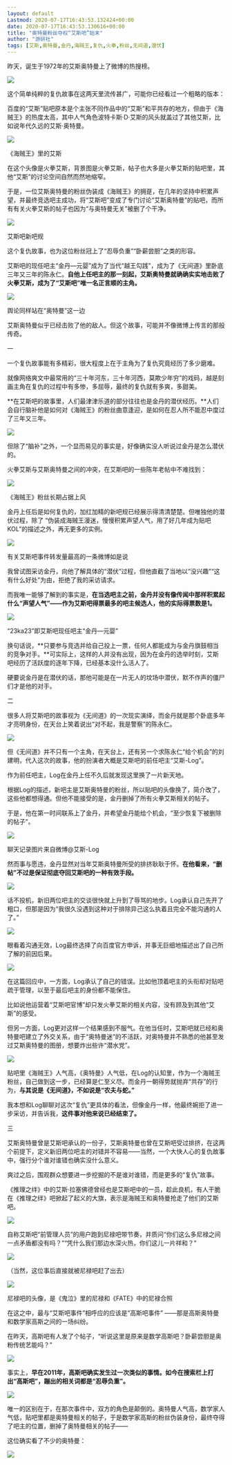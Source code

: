 ```yaml
---
layout: default
Lastmod: 2020-07-17T16:43:53.132424+00:00
date: 2020-07-17T16:43:53.130616+00:00
title: "奥特曼粉丝夺权“艾斯吧”始末"
author: "游研社"
tags: [艾斯,奥特曼,金丹,海贼王,复仇,火拳,粉丝,无间道,潜伏]
---
```


昨天，诞生于1972年的艾斯奥特曼上了微博的热搜榜。

![](https://images.weserv.nl/?url=https%3A//img.huxiucdn.com/article/content/202007/15/150028856171.jpg%3FimageView2/2/w/1000/format/jpg/interlace/1/q/85)

这个简单纯粹的复仇故事在这两天里流传甚广，可能你已经看过一个粗略的版本：

百度的“艾斯”贴吧原本是个主张不同作品中的“艾斯”和平共存的地方，但由于《海贼王》的热度太高，其中人气角色波特卡斯·D·艾斯的风头就盖过了其他艾斯，比如说年代久远的艾斯·奥特曼。

![](https://images.weserv.nl/?url=https%3A//img.huxiucdn.com/article/content/202007/15/150028611800.jpg%3FimageView2/2/w/1000/format/jpg/interlace/1/q/85)

《海贼王》里的艾斯  

在这个头像是火拳艾斯，背景图是火拳艾斯，帖子也大多是火拳艾斯的贴吧里，其他“艾斯”的讨论空间自然而然地缩窄。

于是，一位艾斯奥特曼的粉丝伪装成《海贼王》的拥趸，在几年的坚持中积累声望，并最终竞选吧主成功，将“艾斯吧”变成了专门讨论“艾斯奥特曼”的贴吧，而所有有关火拳艾斯的帖子也因为“与奥特曼无关”被删了个干净。

![](https://images.weserv.nl/?url=https%3A//img.huxiucdn.com/article/content/202007/15/150028682923.jpg%3FimageView2/2/w/1000/format/jpg/interlace/1/q/85)

艾斯吧新吧规  

这个复仇故事，也为这位粉丝冠上了“忍辱负重”“卧薪尝胆”之类的形容。

艾斯吧的现任吧主“金丹—元婴”成为了当代“越王勾践”，成为了《无间道》里卧底三年又三年的陈永仁。**自他上任吧主的那一刻起，艾斯奥特曼就确确实实地击败了火拳艾斯，成为了“艾斯吧”唯一名正言顺的主角。**

![](https://images.weserv.nl/?url=https%3A//img.huxiucdn.com/article/content/202007/15/150028568260.jpg%3FimageView2/2/w/1000/format/jpg/interlace/1/q/85)

舆论同样站在“奥特曼”这一边  

艾斯奥特曼似乎已经击败了他的敌人。但这个故事，可能并不像微博上传言的那般传奇。

一

一个复仇故事能有多精彩，很大程度上在于主角为了复仇究竟经历了多少磨难。

就像网络爽文中最常用的“三十年河东，三十年河西，莫欺少年穷”的戏码，越是刻画主角在复仇的过程中有多惨，多屈辱，最终的复仇就有多爽，多甜美。

**在艾斯吧的故事里，人们最津津乐道的部分往往也是金丹的潜伏经历。**人们会自行脑补他是如何对《海贼王》的粉丝曲意逢迎，是如何在忍人所不能忍中度过了三年又三年。

![](https://images.weserv.nl/?url=https%3A//img.huxiucdn.com/article/content/202007/15/150028130377.jpg%3FimageView2/2/w/1000/format/jpg/interlace/1/q/85)

但除了“脑补”之外，一个显而易见的事实是，好像确实没人听说过金丹是怎么潜伏的。

火拳艾斯与艾斯奥特曼之间的冲突，在艾斯吧的一些陈年老帖中不难找到：

![](https://images.weserv.nl/?url=https%3A//img.huxiucdn.com/article/content/202007/15/150028368821.jpg%3FimageView2/2/w/1000/format/jpg/interlace/1/q/85)

《海贼王》粉丝长期占据上风

金丹上任后是如何复仇的，加红加精的新吧规已经展示得清清楚楚。但唯独他的潜伏过程，除了 “伪装成海贼王漫迷，慢慢积累声望人气，用了好几年成为贴吧KOL”的描述之外，再无更多的实例。

![](https://images.weserv.nl/?url=https%3A//img.huxiucdn.com/article/content/202007/15/150028255589.jpg%3FimageView2/2/w/1000/format/jpg/interlace/1/q/85)

有关艾斯吧事件转发量最高的一条微博如是说  

我曾试图采访金丹，向他了解具体的“潜伏”过程，但他直截了当地以“没兴趣”“这有什么好处”为由，拒绝了我的采访请求。

而我唯一能够了解到的事实是，**在当选吧主之前，金丹并没有像传闻中那样积累起什么“声望人气”——作为艾斯吧得票最多的吧主候选人，他的实际得票数是1。**

![](https://images.weserv.nl/?url=https%3A//img.huxiucdn.com/article/content/202007/15/150028667935.jpg%3FimageView2/2/w/1000/format/jpg/interlace/1/q/85)

“23ka23”即艾斯吧现任吧主“金丹—元婴”  

换句话说，**只要参与竞选并给自己投上一票，任何人都能成为与金丹旗鼓相当的竞争对手。**可实际上，这样的人并没有出现，因为在金丹的选举时刻，艾斯吧经历了活跃度的逐年下降，已经基本没什么活人了。

硬要说金丹是在潜伏的话，那他可能是在一片无人的坟场中潜伏，默不作声的僵尸们才是他的对手。

二

很多人将艾斯吧的故事视为《无间道》的一次现实演绎，而金丹就是那个卧底多年才亮明身份，在天台上笑着说出“对不起，我是警察”的陈永仁。

![](https://images.weserv.nl/?url=https%3A//img.huxiucdn.com/article/content/202007/15/150028532602.jpg%3FimageView2/2/w/1000/format/jpg/interlace/1/q/85)

但《无间道》并不只有一个主角，在天台上，还有另一个求陈永仁“给个机会”的刘建明，代入这次的故事，他的扮演者大概是艾斯吧的前任吧主“艾斯-Log”。

作为前任吧主，Log在金丹上任不久后就发现这里换了一片新天地。

根据Log的描述，新吧主是艾斯奥特曼的粉丝，所以贴吧的头像换了，简介改了，这些他都想得通。但他不能接受的是，金丹删掉了所有火拳艾斯相关的帖子。

于是，他在第一时间联系上了金丹，并希望金丹能给个机会，“至少恢复下被删除的帖子”。

![](https://images.weserv.nl/?url=https%3A//img.huxiucdn.com/article/content/202007/15/150028670255.jpg%3FimageView2/2/w/1000/format/jpg/interlace/1/q/85)

聊天记录图片来自微博@艾斯-Log  

然而事与愿违，金丹显然对当年艾斯奥特曼所受的排挤耿耿于怀。**在他看来，“删帖”不过是保证彻底夺回艾斯吧的一种有效手段。**

![](https://images.weserv.nl/?url=https%3A//img.huxiucdn.com/article/content/202007/15/150028972482.jpg%3FimageView2/2/w/1000/format/jpg/interlace/1/q/85)

话不投机，新旧两位吧主的交谈很快就上升到了辱骂的地步。Log承认自己先开了粗口，但那是因为“我很久没遇到这种对于排除异己这么执着且完全不能沟通的人了。”

![](https://images.weserv.nl/?url=https%3A//img.huxiucdn.com/article/content/202007/15/150028615242.jpg%3FimageView2/2/w/1000/format/jpg/interlace/1/q/85)

眼看着沟通无效，Log最终选择了向百度官方申诉，并事无巨细地描述出了自己所了解的前因后果。

![](https://images.weserv.nl/?url=https%3A//img.huxiucdn.com/article/content/202007/15/150028031345.jpg%3FimageView2/2/w/1000/format/jpg/interlace/1/q/85)

在这篇回应中，一方面，Log承认了自己的错误。比如他顶着吧主的头衔却对贴吧疏于管理，以至于最后吧主的身份都不能保住。

比如说他运营着“艾斯吧官博”却只发火拳艾斯的相关内容，没有顾及到其他“艾斯”的感受。

但另一方面，Log更对这样一个结果感到不服气。在他当任时，艾斯吧就已经和奥特曼吧建立了外交关系，由于“奥特曼迷”的不活跃，对奥特曼并不熟悉的他甚至发过艾斯奥特曼的图册，想要炸出些许“潜水党”。

![](https://images.weserv.nl/?url=https%3A//img.huxiucdn.com/article/content/202007/15/150028901902.jpg%3FimageView2/2/w/1000/format/jpg/interlace/1/q/85)

贴吧里《海贼王》人气高，《奥特曼》人气低，在Log的认知里，作为一个海贼王粉丝，自己做到这一步，已经算是仁至义尽。而金丹一朝得势就抛弃“共存”的行为，**与其说是《无间道》，不如说是“农夫与蛇。”**

我本想和Log聊聊对这次“复仇”更具体的看法，但像金丹一样，他最终婉拒了进一步采访，并告诉我，**这件事对他来说已经结束了。**

三

艾斯奥特曼曾是艾斯吧承认的一份子，艾斯奥特曼也曾在艾斯吧受过排挤，在这两个前提下，定义新旧两位吧主的对错并不容易——当然，一个大快人心的复仇故事中，强行分个谁对谁错也确实没什么意义。

爽过之后，围观群众想要进一步挖掘的不是谁对谁错，而是更多的“复仇”故事。

《推理之绊》中的艾斯‧拉塞佛德曾经也是艾斯吧中的一员，趁此良机，有人干脆在《推理之绊》吧掀起了起义的大旗，表示是海贼王和奥特曼抢走了他们的艾斯吧。

![](https://images.weserv.nl/?url=https%3A//img.huxiucdn.com/article/content/202007/15/150028348867.jpg%3FimageView2/2/w/1000/format/jpg/interlace/1/q/85)

自称艾斯吧“前管理人员”的用户跑到尼禄吧带节奏，并质问“你们这么多尼禄之间一点矛盾都没有吗？”“凭什么我们那边水深火热，你们这儿一片祥和？”

![](https://images.weserv.nl/?url=https%3A//img.huxiucdn.com/article/content/202007/15/150028190193.jpg%3FimageView2/2/w/1000/format/jpg/interlace/1/q/85)

（当然，这位事后直接就被尼禄吧赶了出去）

![](https://images.weserv.nl/?url=https%3A//img.huxiucdn.com/article/content/202007/15/150028861935.jpg%3FimageView2/2/w/1000/format/jpg/interlace/1/q/85)

尼禄吧的头像，是《鬼泣》里的尼禄和《FATE》中的尼禄合照  

在这之中，最与“艾斯吧事件”相呼应的应该是“高斯吧事件” ——那是高斯奥特曼和数学家高斯之间的一场纠纷。

在昨天，高斯吧有人发了个帖子，“听说这里是原来是数学高斯吧？卧薪尝胆是奥粉传统艺能吗？” 

![](https://images.weserv.nl/?url=https%3A//img.huxiucdn.com/article/content/202007/15/150028616457.jpg%3FimageView2/2/w/1000/format/jpg/interlace/1/q/85)

事实上，**早在2011年，高斯吧确实发生过一次类似的事情。如今在搜索栏上打出“高斯吧”，蹦出的相关词都是“忍辱负重”。**

![](https://images.weserv.nl/?url=https%3A//img.huxiucdn.com/article/content/202007/15/150028618317.jpg%3FimageView2/2/w/1000/format/jpg/interlace/1/q/85)

唯一的区别在于，在那次事件中，双方的角色是颠倒的。奥特曼人气高，数学家人气低，贴吧里都是奥特曼相关的帖子，于是数学家高斯的粉丝伪装身份，最终夺得了吧主的位置，删掉了奥特曼相关的帖子——

这位确实看了不少的奥特曼：

![](https://images.weserv.nl/?url=https%3A//img.huxiucdn.com/article/content/202007/15/150028446094.jpg%3FimageView2/2/w/1000/format/jpg/interlace/1/q/85)

